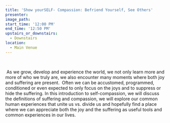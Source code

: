 ```yaml
---
title: 'Show yourSELF- Compassion: Befriend Yourself, See Others'
presenter:
image_path:
start_time: '12:00 PM'
end_time: '12:50 PM'
upstairs_or_downstairs:
  - Downstairs
location:
  - Main Venue
---
```


&nbsp;

&nbsp;As we grow, develop and experience the world, we not only learn more and more of who we truly are, we also encounter many moments where both joy and suffering are present. &nbsp;Often we can be accustomed, programmed, conditioned or even expected to only focus on the joys and to suppress or hide the suffering. In this introduction to self-compassion, we will discuss the definitions of suffering and compassion, we will explore our common human experiences that unite us vs. divide us and hopefully find a place where we can appreciate both the joy and the suffering as useful tools and common experiences in our lives. &nbsp;